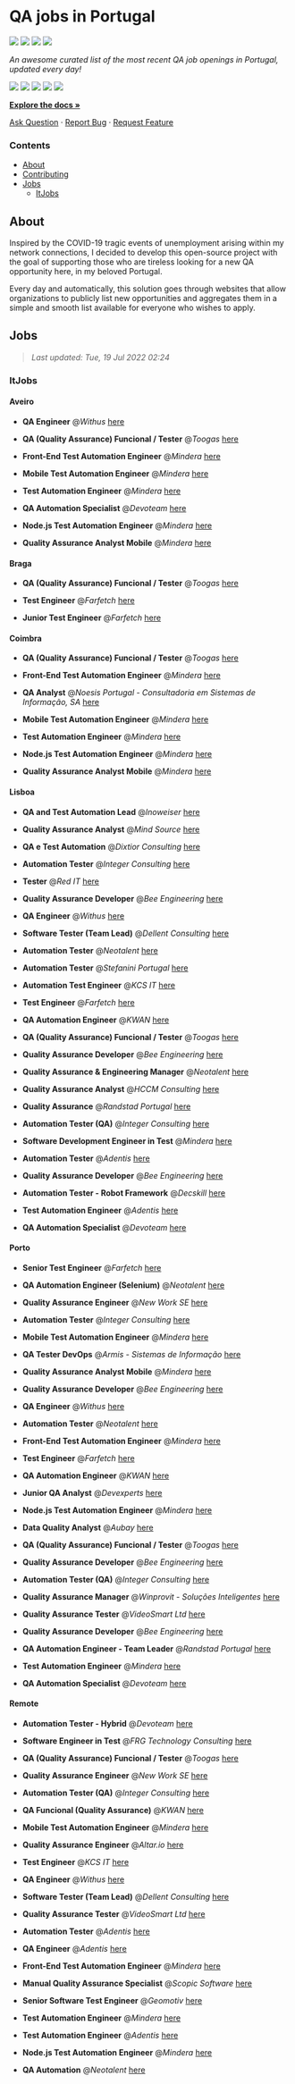 QA jobs in Portugal
========================

![](https://img.shields.io/static/v1?label=%F0%9F%8C%9F&message=If%20Useful&color=BC4E99)
[![](https://img.shields.io/github/stars/sergiomartins8/qa-jobs-in-portugal)](https://github.com/sergiomartins8/qa-jobs-in-portugal/stargazers)
[![](https://img.shields.io/github/forks/sergiomartins8/qa-jobs-in-portugal)](https://github.com/sergiomartins8/qa-jobs-in-portugal/network/members)
[![](https://img.shields.io/badge/-sergiomartins8-blue?logo=Linkedin&logoColor=white)](https://www.linkedin.com/in/sergiomartins8/)

_An awesome curated list of the most recent QA job openings in Portugal, updated every day!_

[![](https://img.shields.io/github/v/release/sergiomartins8/qa-jobs-in-portugal)](https://github.com/sergiomartins8/qa-jobs-in-portugal/releases)
[![](https://github.com/sergiomartins8/qa-jobs-in-portugal/workflows/release/badge.svg)](https://github.com/sergiomartins8/qa-jobs-in-portugal/actions?query=workflow%3Arelease)
[![](https://img.shields.io/github/issues/sergiomartins8/qa-jobs-in-portugal)](https://github.com/sergiomartins8/qa-jobs-in-portugal/issues)
[![](https://img.shields.io/github/contributors/sergiomartins8/qa-jobs-in-portugal)](https://github.com/sergiomartins8/qa-jobs-in-portugal/graphs/contributors)
[![](https://img.shields.io/github/license/sergiomartins8/qa-jobs-in-portugal)](https://github.com/sergiomartins8/qa-jobs-in-portugal/blob/master/LICENSE)

**[Explore the docs »](https://github.com/sergiomartins8/qa-jobs-in-portugal/blob/master/docs/DOCUMENTATION.md)**

[Ask Question](https://github.com/sergiomartins8/qa-jobs-in-portugal/issues) 
·
[Report Bug](https://github.com/sergiomartins8/qa-jobs-in-portugal/issues)
·
[Request Feature](https://github.com/sergiomartins8/qa-jobs-in-portugal/issues)

### Contents
* [About](#about)
* [Contributing](https://github.com/sergiomartins8/qa-jobs-in-portugal/blob/master/docs/CONTRIBUTING.md)
* [Jobs](#jobs)
  * [ItJobs](#itjobs)

## About
Inspired by the COVID-19 tragic events of unemployment arising within my network connections, I decided to develop this open-source project with the goal of supporting those who are tireless looking for a new QA opportunity here, in my beloved Portugal.

Every day and automatically, this solution goes through websites that allow organizations to publicly list new opportunities and aggregates them in a simple and smooth list available for everyone who wishes to apply.

Jobs
---------

> _Last updated: Tue, 19 Jul 2022 02:24_

### ItJobs

#### Aveiro

- **QA Engineer** @_Withus_ [here](https://www.itjobs.pt/oferta/437649/qa-engineer)


- **QA (Quality Assurance) Funcional / Tester** @_Toogas_ [here](https://www.itjobs.pt/oferta/436935/qa-quality-assurance-funcional-tester)


- **Front-End Test Automation Engineer** @_Mindera_ [here](https://www.itjobs.pt/oferta/437146/front-end-test-automation-engineer)


- **Mobile Test Automation Engineer** @_Mindera_ [here](https://www.itjobs.pt/oferta/437272/mobile-test-automation-engineer)


- **Test Automation Engineer** @_Mindera_ [here](https://www.itjobs.pt/oferta/437860/test-automation-engineer)


- **QA Automation Specialist** @_Devoteam_ [here](https://www.itjobs.pt/oferta/437672/qa-automation-specialist)


- **Node.js Test Automation Engineer** @_Mindera_ [here](https://www.itjobs.pt/oferta/436294/node-js-test-automation-engineer)


- **Quality Assurance Analyst Mobile** @_Mindera_ [here](https://www.itjobs.pt/oferta/437853/quality-assurance-analyst-mobile)

#### Braga

- **QA (Quality Assurance) Funcional / Tester** @_Toogas_ [here](https://www.itjobs.pt/oferta/436935/qa-quality-assurance-funcional-tester)


- **Test Engineer** @_Farfetch_ [here](https://www.itjobs.pt/oferta/438171/test-engineer)


- **Junior Test Engineer** @_Farfetch_ [here](https://www.itjobs.pt/oferta/437766/junior-test-engineer)

#### Coimbra

- **QA (Quality Assurance) Funcional / Tester** @_Toogas_ [here](https://www.itjobs.pt/oferta/436935/qa-quality-assurance-funcional-tester)


- **Front-End Test Automation Engineer** @_Mindera_ [here](https://www.itjobs.pt/oferta/437146/front-end-test-automation-engineer)


- **QA Analyst** @_Noesis Portugal - Consultadoria em Sistemas de Informação, SA_ [here](https://www.itjobs.pt/oferta/436899/qa-analyst)


- **Mobile Test Automation Engineer** @_Mindera_ [here](https://www.itjobs.pt/oferta/437272/mobile-test-automation-engineer)


- **Test Automation Engineer** @_Mindera_ [here](https://www.itjobs.pt/oferta/437860/test-automation-engineer)


- **Node.js Test Automation Engineer** @_Mindera_ [here](https://www.itjobs.pt/oferta/436294/node-js-test-automation-engineer)


- **Quality Assurance Analyst Mobile** @_Mindera_ [here](https://www.itjobs.pt/oferta/437853/quality-assurance-analyst-mobile)

#### Lisboa

- **QA and Test Automation Lead** @_Inoweiser_ [here](https://www.itjobs.pt/oferta/437172/qa-and-test-automation-lead)


- **Quality Assurance Analyst** @_Mind Source_ [here](https://www.itjobs.pt/oferta/436028/quality-assurance-analyst)


- **QA e Test Automation** @_Dixtior Consulting_ [here](https://www.itjobs.pt/oferta/436168/qa-e-test-automation)


- **Automation Tester** @_Integer Consulting_ [here](https://www.itjobs.pt/oferta/436092/automation-tester)


- **Tester** @_Red IT_ [here](https://www.itjobs.pt/oferta/436802/tester)


- **Quality Assurance Developer** @_Bee Engineering_ [here](https://www.itjobs.pt/oferta/436745/quality-assurance-developer)


- **QA Engineer** @_Withus_ [here](https://www.itjobs.pt/oferta/437649/qa-engineer)


- **Software Tester (Team Lead)** @_Dellent Consulting_ [here](https://www.itjobs.pt/oferta/437358/software-tester-team-lead)


- **Automation Tester** @_Neotalent_ [here](https://www.itjobs.pt/oferta/435458/automation-tester)


- **Automation Tester** @_Stefanini Portugal_ [here](https://www.itjobs.pt/oferta/436930/automation-tester)


- **Automation Test Engineer** @_KCS IT_ [here](https://www.itjobs.pt/oferta/436272/automation-test-engineer)


- **Test Engineer** @_Farfetch_ [here](https://www.itjobs.pt/oferta/438171/test-engineer)


- **QA Automation Engineer** @_KWAN_ [here](https://www.itjobs.pt/oferta/435346/qa-automation-engineer)


- **QA (Quality Assurance) Funcional / Tester** @_Toogas_ [here](https://www.itjobs.pt/oferta/436935/qa-quality-assurance-funcional-tester)


- **Quality Assurance Developer** @_Bee Engineering_ [here](https://www.itjobs.pt/oferta/437241/quality-assurance-developer)


- **Quality Assurance & Engineering Manager** @_Neotalent_ [here](https://www.itjobs.pt/oferta/435450/quality-assurance-engineering-manager)


- **Quality Assurance Analyst** @_HCCM Consulting_ [here](https://www.itjobs.pt/oferta/436993/quality-assurance-analyst)


- **Quality Assurance** @_Randstad Portugal_ [here](https://www.itjobs.pt/oferta/436752/quality-assurance)


- **Automation Tester (QA)** @_Integer Consulting_ [here](https://www.itjobs.pt/oferta/435356/automation-tester-qa)


- **Software Development Engineer in Test** @_Mindera_ [here](https://www.itjobs.pt/oferta/437145/software-development-engineer-in-test)


- **Automation Tester** @_Adentis_ [here](https://www.itjobs.pt/oferta/437608/automation-tester)


- **Quality Assurance Developer** @_Bee Engineering_ [here](https://www.itjobs.pt/oferta/436734/quality-assurance-developer)


- **Automation Tester - Robot Framework** @_Decskill_ [here](https://www.itjobs.pt/oferta/437627/automation-tester-robot-framework)


- **Test Automation Engineer** @_Adentis_ [here](https://www.itjobs.pt/oferta/436818/test-automation-engineer)


- **QA Automation Specialist** @_Devoteam_ [here](https://www.itjobs.pt/oferta/437672/qa-automation-specialist)

#### Porto

- **Senior Test Engineer** @_Farfetch_ [here](https://www.itjobs.pt/oferta/436632/senior-test-engineer)


- **QA Automation Engineer (Selenium)** @_Neotalent_ [here](https://www.itjobs.pt/oferta/435806/qa-automation-engineer-selenium)


- **Quality Assurance Engineer** @_New Work SE_ [here](https://www.itjobs.pt/oferta/437078/quality-assurance-engineer)


- **Automation Tester** @_Integer Consulting_ [here](https://www.itjobs.pt/oferta/436092/automation-tester)


- **Mobile Test Automation Engineer** @_Mindera_ [here](https://www.itjobs.pt/oferta/437272/mobile-test-automation-engineer)


- **QA Tester DevOps** @_Armis - Sistemas de Informação_ [here](https://www.itjobs.pt/oferta/437054/qa-tester-devops)


- **Quality Assurance Analyst Mobile** @_Mindera_ [here](https://www.itjobs.pt/oferta/437853/quality-assurance-analyst-mobile)


- **Quality Assurance Developer** @_Bee Engineering_ [here](https://www.itjobs.pt/oferta/436745/quality-assurance-developer)


- **QA Engineer** @_Withus_ [here](https://www.itjobs.pt/oferta/437649/qa-engineer)


- **Automation Tester** @_Neotalent_ [here](https://www.itjobs.pt/oferta/435458/automation-tester)


- **Front-End Test Automation Engineer** @_Mindera_ [here](https://www.itjobs.pt/oferta/437146/front-end-test-automation-engineer)


- **Test Engineer** @_Farfetch_ [here](https://www.itjobs.pt/oferta/438171/test-engineer)


- **QA Automation Engineer** @_KWAN_ [here](https://www.itjobs.pt/oferta/435346/qa-automation-engineer)


- **Junior QA Analyst** @_Devexperts_ [here](https://www.itjobs.pt/oferta/437997/junior-qa-analyst)


- **Node.js Test Automation Engineer** @_Mindera_ [here](https://www.itjobs.pt/oferta/436294/node-js-test-automation-engineer)


- **Data Quality Analyst** @_Aubay_ [here](https://www.itjobs.pt/oferta/436538/data-quality-analyst)


- **QA (Quality Assurance) Funcional / Tester** @_Toogas_ [here](https://www.itjobs.pt/oferta/436935/qa-quality-assurance-funcional-tester)


- **Quality Assurance Developer** @_Bee Engineering_ [here](https://www.itjobs.pt/oferta/437241/quality-assurance-developer)


- **Automation Tester (QA)** @_Integer Consulting_ [here](https://www.itjobs.pt/oferta/435356/automation-tester-qa)


- **Quality Assurance Manager** @_Winprovit - Soluções Inteligentes_ [here](https://www.itjobs.pt/oferta/436353/quality-assurance-manager)


- **Quality Assurance Tester** @_VideoSmart Ltd_ [here](https://www.itjobs.pt/oferta/435176/quality-assurance)


- **Quality Assurance Developer** @_Bee Engineering_ [here](https://www.itjobs.pt/oferta/436734/quality-assurance-developer)


- **QA Automation Engineer - Team Leader** @_Randstad Portugal_ [here](https://www.itjobs.pt/oferta/437204/qa-automation-engineer-team-leader)


- **Test Automation Engineer** @_Mindera_ [here](https://www.itjobs.pt/oferta/437860/test-automation-engineer)


- **QA Automation Specialist** @_Devoteam_ [here](https://www.itjobs.pt/oferta/437672/qa-automation-specialist)

#### Remote

- **Automation Tester - Hybrid** @_Devoteam_ [here](https://www.itjobs.pt/oferta/435296/automation-tester-hybrid)


- **Software Engineer in Test** @_FRG Technology Consulting_ [here](https://www.itjobs.pt/oferta/435244/software-engineer-in-test)


- **QA (Quality Assurance) Funcional / Tester** @_Toogas_ [here](https://www.itjobs.pt/oferta/436935/qa-quality-assurance-funcional-tester)


- **Quality Assurance Engineer** @_New Work SE_ [here](https://www.itjobs.pt/oferta/437078/quality-assurance-engineer)


- **Automation Tester (QA)** @_Integer Consulting_ [here](https://www.itjobs.pt/oferta/435356/automation-tester-qa)


- **QA Funcional (Quality Assurance)** @_KWAN_ [here](https://www.itjobs.pt/oferta/436391/qa-funcional-quality-assurance)


- **Mobile Test Automation Engineer** @_Mindera_ [here](https://www.itjobs.pt/oferta/437272/mobile-test-automation-engineer)


- **Quality Assurance Engineer** @_Altar.io_ [here](https://www.itjobs.pt/oferta/437130/quality-assurance-engineer)


- **Test Engineer** @_KCS IT_ [here](https://www.itjobs.pt/oferta/437592/test-engineer)


- **QA Engineer** @_Withus_ [here](https://www.itjobs.pt/oferta/437649/qa-engineer)


- **Software Tester (Team Lead)** @_Dellent Consulting_ [here](https://www.itjobs.pt/oferta/437358/software-tester-team-lead)


- **Quality Assurance Tester** @_VideoSmart Ltd_ [here](https://www.itjobs.pt/oferta/435176/quality-assurance)


- **Automation Tester** @_Adentis_ [here](https://www.itjobs.pt/oferta/437608/automation-tester)


- **QA Engineer** @_Adentis_ [here](https://www.itjobs.pt/oferta/436949/qa-engineer)


- **Front-End Test Automation Engineer** @_Mindera_ [here](https://www.itjobs.pt/oferta/437146/front-end-test-automation-engineer)


- **Manual Quality Assurance Specialist** @_Scopic Software_ [here](https://www.itjobs.pt/oferta/438057/manual-quality-assurance-specialist)


- **Senior Software Test Engineer** @_Geomotiv_ [here](https://www.itjobs.pt/oferta/437821/senior-software-test-engineer)


- **Test Automation Engineer** @_Mindera_ [here](https://www.itjobs.pt/oferta/437860/test-automation-engineer)


- **Test Automation Engineer** @_Adentis_ [here](https://www.itjobs.pt/oferta/436818/test-automation-engineer)


- **Node.js Test Automation Engineer** @_Mindera_ [here](https://www.itjobs.pt/oferta/436294/node-js-test-automation-engineer)


- **QA Automation** @_Neotalent_ [here](https://www.itjobs.pt/oferta/435956/qa-automation)

